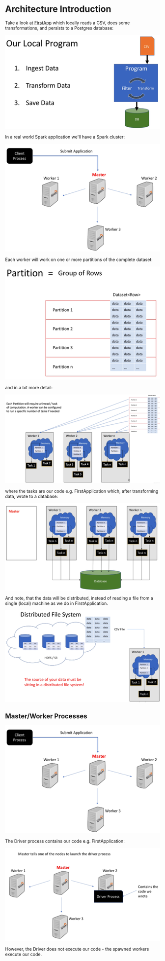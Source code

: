 # Architecture Introduction

Take a look at [FirstApp](../src/main/scala/com/backwards/spark/FirstApp.scala) which locally reads a CSV, does some transformations, and persists to a Postgres database:

![Local program](images/local-program.png)

In a real world Spark application we'll have a Spark cluster:

![Spark cluster](images/spark-cluster.png)

Each worker will work on one or more partitions of the complete dataset:

![Partitions](images/partitions.png)

and in a bit more detail:

![Tasks](images/tasks.png)

where the tasks are our code e.g. FirstApplication which, after transforming data, wrote to a database:

![Write to database](images/write-to-database.png)

And note, that the data will be distributed, instead of reading a file from a single (local) machine as we do in FirstApplication.

![Distributed data](images/distributed-data.png)

## Master/Worker Processes

![Spark cluster](images/spark-cluster.png)

The Driver process contains our code e.g. FirstApplication:

![Driver process](images/driver-process.png)

However, the Driver does not execute our code - the spawned workers execute our code.